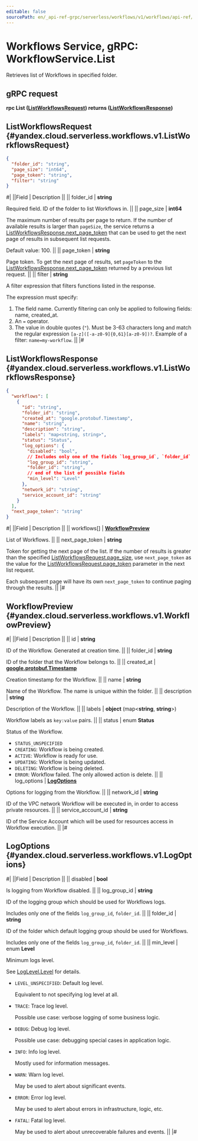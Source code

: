 ```yaml
---
editable: false
sourcePath: en/_api-ref-grpc/serverless/workflows/v1/workflows/api-ref/grpc/Workflow/list.md
---
```


# Workflows Service, gRPC: WorkflowService.List

Retrieves list of Workflows in specified folder.

## gRPC request

**rpc List ([ListWorkflowsRequest](#yandex.cloud.serverless.workflows.v1.ListWorkflowsRequest)) returns ([ListWorkflowsResponse](#yandex.cloud.serverless.workflows.v1.ListWorkflowsResponse))**

## ListWorkflowsRequest {#yandex.cloud.serverless.workflows.v1.ListWorkflowsRequest}

```json
{
  "folder_id": "string",
  "page_size": "int64",
  "page_token": "string",
  "filter": "string"
}
```

#|
||Field | Description ||
|| folder_id | **string**

Required field. ID of the folder to list Workflows in. ||
|| page_size | **int64**

The maximum number of results per page to return. If the number of available
results is larger than `pageSize`, the service returns a [ListWorkflowsResponse.next_page_token](#yandex.cloud.serverless.workflows.v1.ListWorkflowsResponse)
that can be used to get the next page of results in subsequent list requests.

Default value: 100. ||
|| page_token | **string**

Page token. To get the next page of results, set `pageToken` to the
[ListWorkflowsResponse.next_page_token](#yandex.cloud.serverless.workflows.v1.ListWorkflowsResponse) returned by a previous list request. ||
|| filter | **string**

A filter expression that filters functions listed in the response.

The expression must specify:
1. The field name. Currently filtering can only be applied to following fields: name, created_at.
2. An `=` operator.
3. The value in double quotes (`"`). Must be 3-63 characters long and match the regular expression `[a-z]([-a-z0-9]{0,61}[a-z0-9])?`.
Example of a filter: `name=my-workflow`. ||
|#

## ListWorkflowsResponse {#yandex.cloud.serverless.workflows.v1.ListWorkflowsResponse}

```json
{
  "workflows": [
    {
      "id": "string",
      "folder_id": "string",
      "created_at": "google.protobuf.Timestamp",
      "name": "string",
      "description": "string",
      "labels": "map<string, string>",
      "status": "Status",
      "log_options": {
        "disabled": "bool",
        // Includes only one of the fields `log_group_id`, `folder_id`
        "log_group_id": "string",
        "folder_id": "string",
        // end of the list of possible fields
        "min_level": "Level"
      },
      "network_id": "string",
      "service_account_id": "string"
    }
  ],
  "next_page_token": "string"
}
```

#|
||Field | Description ||
|| workflows[] | **[WorkflowPreview](#yandex.cloud.serverless.workflows.v1.WorkflowPreview)**

List of Workflows. ||
|| next_page_token | **string**

Token for getting the next page of the list. If the number of results is greater than
the specified [ListWorkflowsRequest.page_size](#yandex.cloud.serverless.workflows.v1.ListWorkflowsRequest), use `next_page_token` as the value
for the [ListWorkflowsRequest.page_token](#yandex.cloud.serverless.workflows.v1.ListWorkflowsRequest) parameter in the next list request.

Each subsequent page will have its own `next_page_token` to continue paging through the results. ||
|#

## WorkflowPreview {#yandex.cloud.serverless.workflows.v1.WorkflowPreview}

#|
||Field | Description ||
|| id | **string**

ID of the Workflow. Generated at creation time. ||
|| folder_id | **string**

ID of the folder that the Workflow belongs to. ||
|| created_at | **[google.protobuf.Timestamp](https://developers.google.com/protocol-buffers/docs/reference/google.protobuf#timestamp)**

Creation timestamp for the Workflow. ||
|| name | **string**

Name of the Workflow. The name is unique within the folder. ||
|| description | **string**

Description of the Workflow. ||
|| labels | **object** (map<**string**, **string**>)

Workflow labels as `key:value` pairs. ||
|| status | enum **Status**

Status of the Workflow.

- `STATUS_UNSPECIFIED`
- `CREATING`: Workflow is being created.
- `ACTIVE`: Workflow is ready for use.
- `UPDATING`: Workflow is being updated.
- `DELETING`: Workflow is being deleted.
- `ERROR`: Workflow failed. The only allowed action is delete. ||
|| log_options | **[LogOptions](#yandex.cloud.serverless.workflows.v1.LogOptions)**

Options for logging from the Workflow. ||
|| network_id | **string**

ID of the VPC network Workflow will be executed in, in order to access private resources. ||
|| service_account_id | **string**

ID of the Service Account which will be used for resources access in Workflow execution. ||
|#

## LogOptions {#yandex.cloud.serverless.workflows.v1.LogOptions}

#|
||Field | Description ||
|| disabled | **bool**

Is logging from Workflow disabled. ||
|| log_group_id | **string**

ID of the logging group which should be used for Workflows logs.

Includes only one of the fields `log_group_id`, `folder_id`. ||
|| folder_id | **string**

ID of the folder which default logging group should be used for Workflows.

Includes only one of the fields `log_group_id`, `folder_id`. ||
|| min_level | enum **Level**

Minimum logs level.

See [LogLevel.Level](/docs/logging/api-ref/grpc/Export/run#yandex.cloud.logging.v1.LogLevel.Level) for details.

- `LEVEL_UNSPECIFIED`: Default log level.

  Equivalent to not specifying log level at all.
- `TRACE`: Trace log level.

  Possible use case: verbose logging of some business logic.
- `DEBUG`: Debug log level.

  Possible use case: debugging special cases in application logic.
- `INFO`: Info log level.

  Mostly used for information messages.
- `WARN`: Warn log level.

  May be used to alert about significant events.
- `ERROR`: Error log level.

  May be used to alert about errors in infrastructure, logic, etc.
- `FATAL`: Fatal log level.

  May be used to alert about unrecoverable failures and events. ||
|#